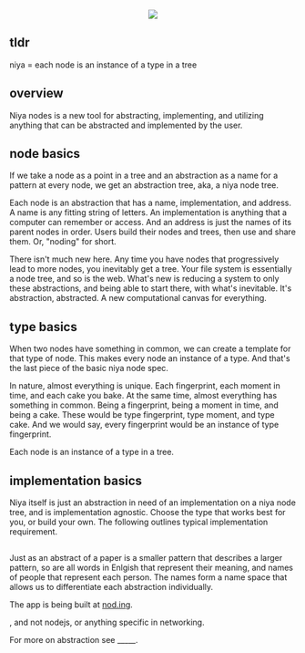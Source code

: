 <p align=center>
</br>
<img src="https://github.com/johans-work/niyanodes/assets/108384802/8db06b17-19a3-4a30-b5ac-0ebb34114648">
</br>
</p>

## tldr

niya = each node is an instance of a type in a tree

## overview

Niya nodes is a new tool for abstracting, implementing, and utilizing anything that can be abstracted and implemented by the user. 
## node basics

If we take a node as a point in a tree and an abstraction as a name for a pattern at every node, we get an abstraction tree, aka, a niya node tree. 

Each node is an abstraction that has a name, implementation, and address. A name is any fitting string of letters. An implementation is anything that a computer can remember or access. And an address is just the names of its parent nodes in order. Users build their nodes and trees, then use and share them. Or, "noding" for short.

There isn't much new here. Any time you have nodes that progressively lead to more nodes, you inevitably get a tree. Your file system is essentially a node tree, and so is the web. What's new is reducing a system to only these abstractions, and being able to start there, with what's inevitable. It's abstraction, abstracted. A new computational canvas for everything.

## type basics

When two nodes have something in common, we can create a template for that type of node. This makes every node an instance of a type. And that's the last piece of the basic niya node spec.

In nature, almost everything is unique. Each fingerprint, each moment in time, and each cake you bake. At the same time, almost everything has something in common. Being a fingerprint, being a moment in time, and being a cake. These would be type fingerprint, type moment, and type cake. And we would say, every fingerprint would be an instance of type fingerprint.


Each node is an instance of a type in a tree. 

## implementation basics

Niya itself is just an abstraction in need of an implementation on a niya node tree, and is implementation agnostic. Choose the type that works best for you, or build your own. The following outlines typical implementation requirement.





##

Just as an abstract of a paper is a smaller pattern that describes a larger pattern, so are all words in Enlgish that represent their meaning, and names of people that represent each person. The names form a name space that allows us to differentiate each abstraction individually.


The app is being built at [nod.ing](http://nod.ing/).

, and not nodejs, or anything specific in networking.

For more on abstraction see _____.





